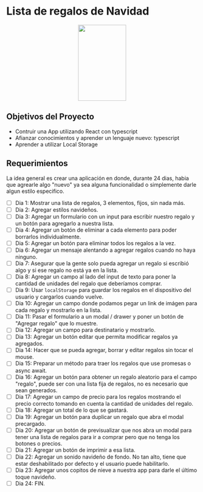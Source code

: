 # Lista de regalos de Navidad

<p align="center">
  <img height="200" width="50%" src="https://cdn.wallpapersafari.com/36/48/Y7VbB9.jpeg" />
</p>

## Objetivos del Proyecto

- Contruir una App utilizando React con typescript
- Afianzar conocimientos y aprender un lenguaje nuevo: typescript
- Aprender a utilizar Local Storage

## Requerimientos

La idea general es crear una aplicación en donde, durante 24 dias, habia que agrearle algo "nuevo" ya sea alguna funcionalidad o simplemente darle algun estilo especifico.

- [ ] Dia 1: Mostrar una lista de regalos, 3 elementos, fijos, sin nada más.
- [ ] Dia 2: Agregar estilos navideños.
- [ ] Dia 3: Agregar un formulario con un input para escribir nuestro regalo y un botón para agregarlo a nuestra lista.
- [ ] Dia 4: Agregar un botón de eliminar a cada elemento para poder borrarlos individualmente.
- [ ] Dia 5: Agregar un botón para eliminar todos los regalos a la vez.
- [ ] Dia 6: Agregar un mensaje alentando a agregar regalos cuando no haya ninguno.
- [ ] Dia 7: Asegurar que la gente solo pueda agregar un regalo si escribió algo y si ese regalo no está ya en la lista.
- [ ] Dia 8: Agregar un campo al lado del input de texto para poner la cantidad de unidades del regalo que deberíamos comprar.
- [ ] Dia 9: Usar `localStorage` para guardar los regalos en el dispositivo del usuario y cargarlos cuando vuelve.
- [ ] Dia 10: Agregar un campo donde podamos pegar un link de imágen para cada regalo y mostrarlo en la lista.
- [ ] Dia 11: Pasar el formulario a un modal / drawer y poner un botón de "Agregar regalo" que lo muestre.
- [ ] Dia 12: Agregar un campo para destinatario y mostrarlo.
- [ ] Dia 13: Agregar un botón editar que permita modificar regalos ya agregados.
- [ ] Dia 14: Hacer que se pueda agregar, borrar y editar regalos sin tocar el mouse.
- [ ] Dia 15: Preparar un método para traer los regalos que use promesas o async await.
- [ ] Dia 16: Agregar un botón para obtener un regalo aleatorio para el campo "regalo", puede ser con una lista fija de regalos, no es necesario que sean generados.
- [ ] Dia 17: Agregar un campo de precio para los regalos mostrando el precio correcto tomando en cuenta la cantidad de unidades del regalo.
- [ ] Dia 18: Agregar un total de lo que se gastará.
- [ ] Dia 19: Agregar un botón para duplicar un regalo que abra el modal precargado.
- [ ] Dia 20: Agregar un botón de previsualizar que nos abra un modal para tener una lista de regalos para ir a comprar pero que no tenga los botones o precios.
- [ ] Dia 21: Agregar un botón de imprimir a esa lista.
- [ ] Dia 22: Agregar un sonido navideño de fondo. No tan alto, tiene que estar deshabilitado por defecto y el usuario puede habilitarlo.
- [ ] Dia 23: Agregar unos copitos de nieve a nuestra app para darle el último toque navideño.
- [ ] Dia 24: FIN.